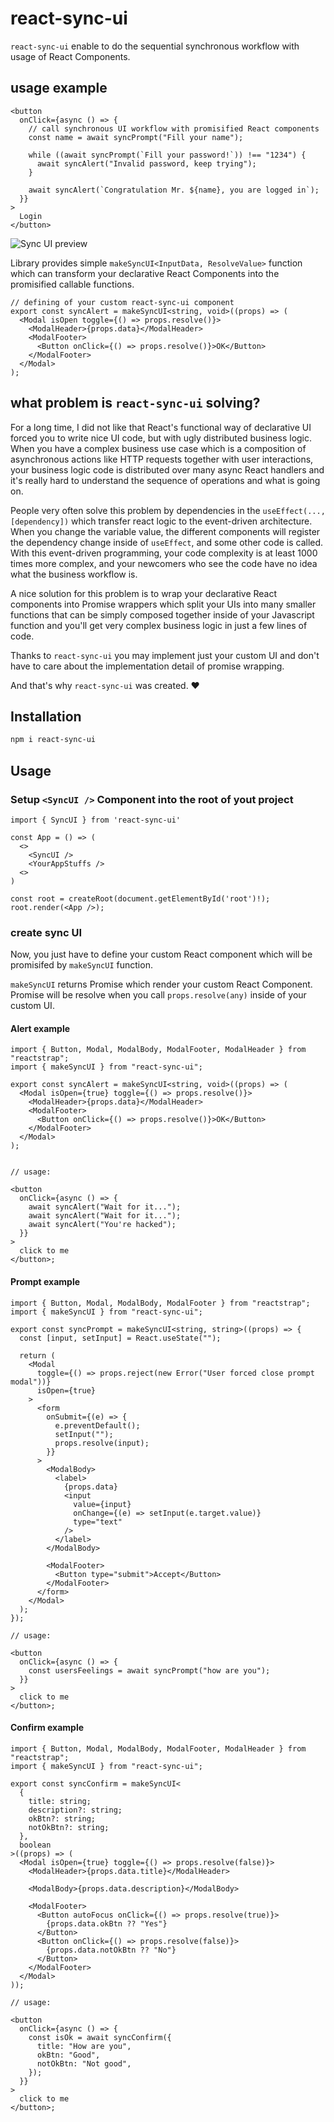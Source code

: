 # react-sync-ui

`react-sync-ui` enable to do the sequential synchronous workflow with usage of React Components.

## usage example

```tsx
<button
  onClick={async () => {
    // call synchronous UI workflow with promisified React components
    const name = await syncPrompt("Fill your name");

    while ((await syncPrompt(`Fill your password!`)) !== "1234") {
      await syncAlert("Invalid password, keep trying");
    }

    await syncAlert(`Congratulation Mr. ${name}, you are logged in`);
  }}
>
  Login
</button>
```

![Sync UI preview](./docs/sync-ui-preview.gif)

Library provides simple `makeSyncUI<InputData, ResolveValue>` function which can transform your declarative React Components
into the promisified callable functions.

```tsx
// defining of your custom react-sync-ui component
export const syncAlert = makeSyncUI<string, void>((props) => (
  <Modal isOpen toggle={() => props.resolve()}>
    <ModalHeader>{props.data}</ModalHeader>
    <ModalFooter>
      <Button onClick={() => props.resolve()}>OK</Button>
    </ModalFooter>
  </Modal>
);
```

## what problem is `react-sync-ui` solving?

For a long time, I did not like that React's functional way of declarative UI forced you to write nice UI code, but with ugly distributed business logic.
When you have a complex business use case which is a composition of asynchronous actions like HTTP requests together with user interactions,
your business logic code is distributed over many async React handlers and it's really hard to understand the sequence of operations and what is going on.

People very often solve this problem by dependencies in the `useEffect(..., [dependency])` which transfer react logic to the event-driven architecture.
When you change the variable value, the different components will register the dependency change inside of `useEffect`, and some other code is called.
With this event-driven programming, your code complexity is at least 1000 times more complex, and your newcomers who see the code have no idea what the business workflow is.

A nice solution for this problem is to wrap your declarative React components into Promise wrappers which split your UIs into many
smaller functions that can be simply composed together inside of your Javascript function and you'll get very complex business logic in just a few lines of code.

Thanks to `react-sync-ui` you may implement just your custom UI and don't have to care about the implementation detail of promise wrapping.

And that's why `react-sync-ui` was created. ❤

## Installation

```bash
npm i react-sync-ui
```

## Usage

### Setup `<SyncUI />` Component into the root of yout project

```tsx
import { SyncUI } from 'react-sync-ui'

const App = () => (
  <>
    <SyncUI />
    <YourAppStuffs />
  <>
)

const root = createRoot(document.getElementById('root')!);
root.render(<App />);

```

### create sync UI

Now, you just have to define your custom React component which will be promisifed by `makeSyncUI` function.

`makeSyncUI` returns Promise which render your custom React Component.
Promise will be resolve when you call `props.resolve(any)` inside of your custom UI.

#### Alert example

```tsx
import { Button, Modal, ModalBody, ModalFooter, ModalHeader } from "reactstrap";
import { makeSyncUI } from "react-sync-ui";

export const syncAlert = makeSyncUI<string, void>((props) => (
  <Modal isOpen={true} toggle={() => props.resolve()}>
    <ModalHeader>{props.data}</ModalHeader>
    <ModalFooter>
      <Button onClick={() => props.resolve()}>OK</Button>
    </ModalFooter>
  </Modal>
);


// usage:

<button
  onClick={async () => {
    await syncAlert("Wait for it...");
    await syncAlert("Wait for it...");
    await syncAlert("You're hacked");
  }}
>
  click to me
</button>;

```

#### Prompt example

```tsx
import { Button, Modal, ModalBody, ModalFooter } from "reactstrap";
import { makeSyncUI } from "react-sync-ui";

export const syncPrompt = makeSyncUI<string, string>((props) => {
  const [input, setInput] = React.useState("");

  return (
    <Modal
      toggle={() => props.reject(new Error("User forced close prompt modal"))}
      isOpen={true}
    >
      <form
        onSubmit={(e) => {
          e.preventDefault();
          setInput("");
          props.resolve(input);
        }}
      >
        <ModalBody>
          <label>
            {props.data}
            <input
              value={input}
              onChange={(e) => setInput(e.target.value)}
              type="text"
            />
          </label>
        </ModalBody>

        <ModalFooter>
          <Button type="submit">Accept</Button>
        </ModalFooter>
      </form>
    </Modal>
  );
});

// usage:

<button
  onClick={async () => {
    const usersFeelings = await syncPrompt("how are you");
  }}
>
  click to me
</button>;
```

#### Confirm example

```tsx
import { Button, Modal, ModalBody, ModalFooter, ModalHeader } from "reactstrap";
import { makeSyncUI } from "react-sync-ui";

export const syncConfirm = makeSyncUI<
  {
    title: string;
    description?: string;
    okBtn?: string;
    notOkBtn?: string;
  },
  boolean
>((props) => (
  <Modal isOpen={true} toggle={() => props.resolve(false)}>
    <ModalHeader>{props.data.title}</ModalHeader>

    <ModalBody>{props.data.description}</ModalBody>

    <ModalFooter>
      <Button autoFocus onClick={() => props.resolve(true)}>
        {props.data.okBtn ?? "Yes"}
      </Button>
      <Button onClick={() => props.resolve(false)}>
        {props.data.notOkBtn ?? "No"}
      </Button>
    </ModalFooter>
  </Modal>
));

// usage:

<button
  onClick={async () => {
    const isOk = await syncConfirm({
      title: "How are you",
      okBtn: "Good",
      notOkBtn: "Not good",
    });
  }}
>
  click to me
</button>;
```
